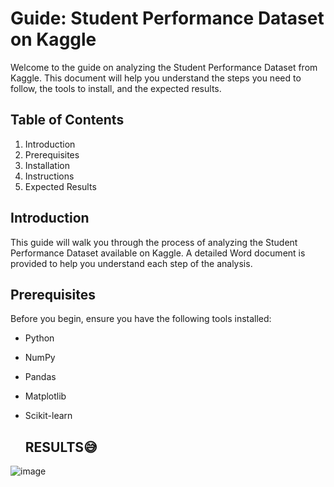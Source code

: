 # Guide: Student Performance Dataset on Kaggle

Welcome to the guide on analyzing the Student Performance Dataset from Kaggle. This document will help you understand the steps you need to follow, the tools to install, and the expected results.

## Table of Contents
1. Introduction
2. Prerequisites
3. Installation
4. Instructions
5. Expected Results

## Introduction
This guide will walk you through the process of analyzing the Student Performance Dataset available on Kaggle. A detailed Word document is provided to help you understand each step of the analysis.

## Prerequisites
Before you begin, ensure you have the following tools installed:
- Python
- NumPy
- Pandas
- Matplotlib
- Scikit-learn

  ## RESULTS😅

![image](https://github.com/user-attachments/assets/5c076ee3-cb79-483f-8d89-63143aa1aa90)

